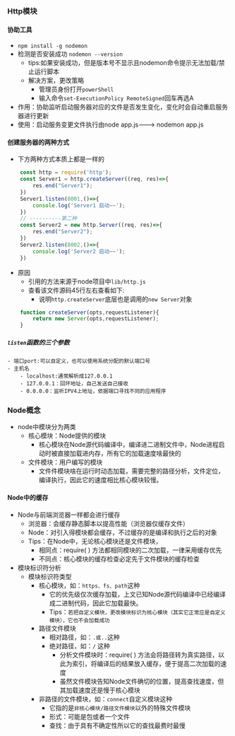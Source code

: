 ### Http模块
#### 协助工具
- `npm install -g nodemon`
- 检测是否安装成功 `nodemon --version`
    - tips:如果安装成功，但是版本号不显示且nodemon命令提示无法加载/禁止运行脚本
    - 解决方案，更改策略
        - 管理员身份打开`powerShell`
        - 输入命令`set-ExecutionPolicy RemoteSigned`回车再选A
- 作用：协助监听启动服务器对应的文件是否发生变化，变化时会自动重启服务器进行更新
- 使用：启动服务变更文件执行由node app.js---> nodemon app.js
#### 创建服务器的两种方式
- 下方两种方式本质上都是一样的
```javascript
    const http = require('http');
    const Server1 = http.createServer((req, res)=>{
        res.end("Server1");
    })
    Server1.listen(8001,()=>{
        console.log('Server1 启动~~');
    })
    // ----------第二种
    const Server2 = new http.Server((req, res)=>{
        res.end("Server2");
    })
    Server2.listen(8002,()=>{
        console.log('Server2 启动~~');
    })
```
- 原因
    - 引用的方法来源于node项目中`lib/http.js`
    - 查看该文件源码45行左右查看如下:
        - 说明`http.createServer`底层也是调用的`new Server`对象
```javascript
    function createServer(opts,requestListener){
        return new Server(opts,requestListener);
    }
```
##### `listen`函数的三个参数
    - 端口port:可以自定义，也可以使用系统分配的默认端口号
    - 主机名
        - localhost:通常解析成127.0.0.1
        - 127.0.0.1：回环地址，自己发送自己接收
        - 0.0.0.0：监听IPV4上地址，依据端口寻找不同的应用程序
### Node概念
- node中模块分为两类
    - 核心模块：Node提供的模块
        - 核心模块在Node源代码编译中，编译进二进制文件中，Node进程启动时被直接加载进内存，所有它的加载速度啥最快的
    - 文件模块：用户编写的模块
        - 文件件模块啥在运行时动态加载，需要完整的路径分析，文件定位，编译执行，因此它的速度相比核心模块较慢。
#### Node中的缓存
- Node与前端浏览器一样都会进行缓存
    - 浏览器：会缓存静态脚本以提高性能（浏览器仅缓存文件）
    - Node：对引入得模块都会缓存，不过缓存的是编译和执行之后的对象
    - Tips：在Node中，无论核心模块还是文件模块，
        - 相同点：require( ) 方法都相同模块的二次加载，一律采用缓存优先
        - 不同点：核心模块的缓存检查必定先于文件模块的缓存检查
- 模块标识符分析
    - 模块标识符类型
        - 核心模块，如：`https、fs、path`这种
            - 它的优先级仅次缓存加载，上文已知Node源代码编译中已经编译成二进制代码，因此它加载最快。
            - Tips：`若把自定义模块，更改模块标识为核心模块（其实它正常应是自定义模块），它也不会加载成功`
        - 路径文件模块
            - 相对路径，如：`.或..`这种
            - 绝对路径，如：`/` 这种
                - 分析文件模块时：require( ) 方法会将路径转为真实路径，以此为索引，将编译后的结果放入缓存，便于提高二次加载的速度
                - 虽然文件模块告知Node文件确切的位置，提高查找速度，但其加载速度还是慢于核心模块
        - 非路径的文件模块，如：`connect`自定义模块这种
            - 它指的是`非核心模块/路径文件模块`以外的特殊文件模块
            - 形式：可能是包或者一个文件
            - 查找：由于具有不确定性所以它的查找最费时最慢